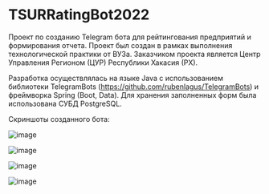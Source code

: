 # TSURRatingBot2022
Проект по созданию Telegram бота для рейтингования предприятий и формирования отчета.
Проект был создан в рамках выполнения технологической практики от ВУЗа. Заказчиком проекта является Центр Управления Регионом (ЦУР) Республики Хакасия (РХ).

Разработка осуществлялась на языке Java с использованием библиотеки TelegramBots (https://github.com/rubenlagus/TelegramBots) и фреймворка Spring (Boot, Data).
Для хранения заполненных форм была использована СУБД PostgreSQL.

Скриншоты созданного бота:

![image](https://user-images.githubusercontent.com/69385617/180183747-f24c8388-65cc-45cf-81ca-43a4187140da.png)

![image](https://user-images.githubusercontent.com/69385617/180182796-8f303a65-5503-4d87-bad0-421bbff82b8b.png)

![image](https://user-images.githubusercontent.com/69385617/180183112-a0646a07-73c1-4ac4-83c5-176b7c1b71d2.png)

![image](https://user-images.githubusercontent.com/69385617/180183341-c286f2f9-71ce-423a-a205-33f4b1229380.png)
